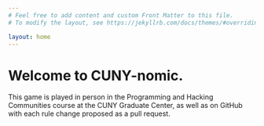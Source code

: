 ```yaml
---
# Feel free to add content and custom Front Matter to this file.
# To modify the layout, see https://jekyllrb.com/docs/themes/#overriding-theme-defaults

layout: home
---
```


# Welcome to CUNY-nomic.

This game is played in person in the Programming and Hacking Communities course at the CUNY Graduate Center, as well as on GitHub with each rule change proposed as a pull request.